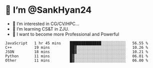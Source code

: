 # 👋 I’m @SankHyan24

- 👀 I’m interested in CG/CV/HPC...
- 🌱 I’m learning CS&T in ZJU.
- 💞️ I want to become more Professional and Powerful


<!---
SankHyan24/SankHyan24 is a ✨ special ✨ repository because its `README.md` (this file) appears on your GitHub profile.
You can click the Preview link to take a look at your changes.
--->
<!--START_SECTION:waka-->

```text
JavaScript   1 hr 45 mins    ██████████████░░░░░░░░░░░   56.55 %
C++          19 mins         ██▓░░░░░░░░░░░░░░░░░░░░░░   10.26 %
JSON         18 mins         ██▓░░░░░░░░░░░░░░░░░░░░░░   10.21 %
Python       11 mins         █▓░░░░░░░░░░░░░░░░░░░░░░░   06.01 %
Other        11 mins         █▓░░░░░░░░░░░░░░░░░░░░░░░   06.00 %
```

<!--END_SECTION:waka-->
